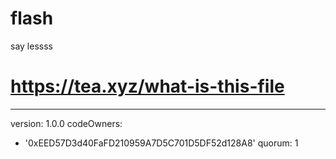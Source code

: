 # flash
say lessss
# https://tea.xyz/what-is-this-file
---
version: 1.0.0
codeOwners:
  - '0xEED57D3d40FaFD210959A7D5C701D5DF52d128A8'
quorum: 1

